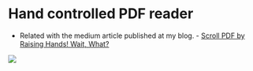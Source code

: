 # Hand controlled PDF reader

- Related with the medium article published at my blog. - [Scroll PDF by Raising Hands! Wait, What?](https://medium.com/developer-diary/scroll-pdf-by-raising-hands-wait-what-75b37cd67bb5 "Scroll PDF by Raising Hands! Wait, What?")

![](./Resources/animation-min.gif)